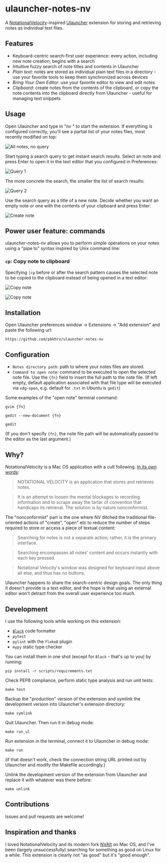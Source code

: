 # ulauncher-notes-nv

A [NotationalVelocity](http://notational.net/)-inspired [Ulauncher](https://ulauncher.io/) extension for storing and retrieving notes as individual text files.


## Features

- Keyboard-centric search-first user experience: every action, including new note creation, begins with a search
- Intuitive fuzzy search of note titles and contents in Ulauncher
- *Plain text*: notes are stored as individual plain text files in a directory - use your favorite tools to keep them synchronized across devices
- *Bring Your Own Editor*: use your favorite editor to view and edit notes
- *Clipboard*: create notes from the contents of the clipboard, or copy the note contents into the clipboard directly from Ulauncher - useful for managing text snippets


## Usage

Open Ulauncher and type in "nv " to start the extension. If everything is configured correctly, you'll see a partial list of your notes files, most recently modified on top:

![All notes, no query](images/screenshots/empty-query.png)

Start typing a search query to get instant search results. Select an note and press Enter to open it in the text editor that you configured in Preferences:

![Query 1](images/screenshots/search-query1.png)

The more concrete the search, the smaller the list of search results:

![Query 2](images/screenshots/search-query2.png)

Use the search query as a title of a new note. Decide whether you want an empty note or one with the contents of your clipboard and press Enter:

![Create note](images/screenshots/create-note.png)


## Power user feature: commands

ulauncher-notes-nv allows you to perform simple operations on your notes using a "pipe to" syntax inspired by Unix command line:

### `cp`: Copy note to clipboard

Specifying `|cp` before or after the search pattern causes the selected note to be copied to the clipboard instead of being opened in a text editor:

![Copy note](images/screenshots/copy-note.png)

![Copy note](images/screenshots/copy-note2.png)


## Installation

Open Ulauncher preferences window -> Extensions -> "Add extension" and paste the following url:

```
https://github.com/pbkhrv/ulauncher-notes-nv
```


## Configuration

- `Notes directory path`: path to where your notes files are stored.
- `Command to open note`: command to be executed to open the selected note file. Use the `{fn}` field to insert the full path to the note file. (If left empty, default application associated with that file type will be executed via `xdg-open`, e.g. default for `.txt` in Ubuntu is `gedit`)

Some examples of the "open note" terminal command:
```
gvim {fn}
```

```
gedit --new-document {fn}
```

```
gedit
```

(If you don't specify `{fn}`, the note file path will be automatically passed to the editor as the last argument.)


## Why?

NotationalVelocity is a Mac OS application with a cult following. [In its own words](http://notational.net):

> NOTATIONAL VELOCITY is an application that stores and retrieves notes.

> It is an attempt to loosen the mental blockages to recording information and to scrape away the tartar of convention that handicaps its retrieval. The solution is by nature nonconformist.

The "nonconformist" part is the one where NV ditched the traditional file-oriented actions of "create", "open" etc to reduce the number of steps required to store or access a piece of textual content:

> Searching for notes is not a separate action; rather, it is the primary interface.

> Searching encompasses all notes' content and occurs instantly with each key pressed.

> Notational Velocity's window was designed for keyboard input above all else, and thus has no buttons.

Ulauncher happens to share the search-centric design goals. The only thing it doesn't provide is a text editor, and the hope is that using an external editor won't detract from the overall user experience too much.


## Development

I use the following tools while working on this extension:

- [`Black`](https://github.com/psf/black) code formatter
- `pytest`
- `pylint` with the `flake8` plugin
- `mypy` static type checker

You can install them in one shot (except for `Black` - that's up to you) by running:

```shell
pip install -r scripts/requirements.txt
```

Check PEP8 compliance, perform static type analysis and run unit tests:

```shell
make test
```

Backup the "production" version of the extension and symlink the development version into Ulauncher's extension directory:

```shell
make symlink
```

Quit Ulauncher. Then run it in debug mode:

```shell
make run_ul
```

Run extension in the terminal, connect it to Ulauncher in debug mode:

```shell
make run
```

(if that doesn't work, check the connection string URL printed out by Ulauncher and modify the Makefile accordingly.)

Unlink the development version of the extension from Ulauncher and replace it with whatever was there before:

```shell
make unlink
```

## Contributions

Issues and pull requests are welcome!


## Inspiration and thanks

I loved NotationalVelocity and its modern fork [NVAlt](https://brettterpstra.com/projects/nvalt/) on Mac OS, and I've been (largely unsuccessfully) searching for something as good on Linux for a while. This extension is clearly not "as good" but it's "good enough".
